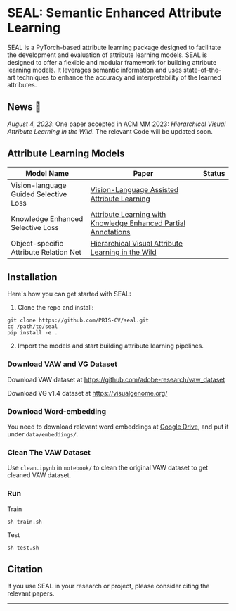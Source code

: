 # SEAL: Semantic Enhanced Attribute Learning
SEAL is a PyTorch-based attribute learning package designed to facilitate the development and evaluation of attribute learning models. SEAL is designed to offer a flexible and modular framework for building attribute learning models. It leverages semantic information and uses state-of-the-art techniques to enhance the accuracy and interpretability of the learned attributes.

## News 🚀
*August 4, 2023*: One paper accepted in ACM MM 2023: *Hierarchical Visual Attribute Learning in the Wild*. The relevant Code will be updated soon.


## Attribute Learning Models

| Model Name                                | Paper                                                                 | Status    |
|-------------------------------------------|-----------------------------------------------------------------------|-----------|    
| Vision-language Guided Selective Loss     | [Vision-Language Assisted Attribute Learning]()                       |           |
| Knowledge Enhanced Selective Loss         | [Attribute Learning with Knowledge Enhanced Partial Annotations]()    |           |
| Object-specific Attribute Relation Net    | [Hierarchical Visual Attribute Learning in the Wild]()                |           |

## Installation 

Here's how you can get started with SEAL:

1. Clone the repo and install:

```
git clone https://github.com/PRIS-CV/seal.git
cd /path/to/seal
pip install -e .
```


2. Import the models and start building attribute learning pipelines.


### Download VAW and VG Dataset
Download VAW dataset at https://github.com/adobe-research/vaw_dataset

Download VG v1.4 dataset at https://visualgenome.org/

### Download Word-embedding
You need to download relevant word embeddings at [Google Drive](https://drive.google.com/drive/folders/18M4F7vA0EOZqlp88E4W9gatQUTcSHYd6?usp=sharing), and put it under `data/embeddings/`.

### Clean The VAW Dataset
Use `clean.ipynb` in `notebook/` to clean the original VAW dataset to get cleaned VAW dataset.


### Run

Train
```
sh train.sh
```

Test
```
sh test.sh
```

## Citation

If you use SEAL in your research or project, please consider citing the relevant papers.

---

